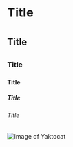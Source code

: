 # Title <h1>
## Title <h2>
### Title <h3>
#### Title <h4>
##### Title <h5>
###### Title <h6>

![Image of Yaktocat](https://octodex.github.com/images/yaktocat.png)
